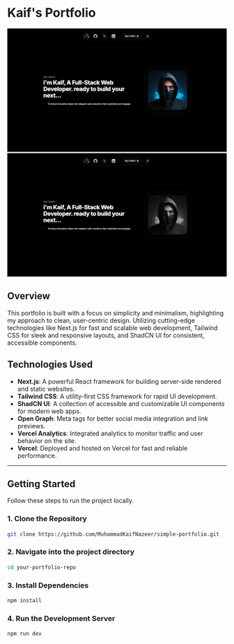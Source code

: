 # Kaif's Portfolio


![Portfolio Preview 1](public/preview-colored.png) ![Portfolio Preview 2](public/preview-grayscale.png)

## Overview

This portfolio is built with a focus on simplicity and minimalism, highlighting my approach to clean, user-centric design. Utilizing cutting-edge technologies like Next.js for fast and scalable web development, Tailwind CSS for sleek and responsive layouts, and ShadCN UI for consistent, accessible components.

## Technologies Used

- **Next.js**: A powerful React framework for building server-side rendered and static websites.
- **Tailwind CSS**: A utility-first CSS framework for rapid UI development.
- **ShadCN UI**: A collection of accessible and customizable UI components for modern web apps.
- **Open Graph**: Meta tags for better social media integration and link previews.
- **Vercel Analytics**: Integrated analytics to monitor traffic and user behavior on the site.
- **Vercel**: Deployed and hosted on Vercel for fast and reliable performance.

---

## Getting Started

Follow these steps to run the project locally.

### 1. Clone the Repository

```bash
git clone https://github.com/MuhammadKaifNazeer/simple-portfolio.git
```

### 2. Navigate into the project directory

```bash
cd your-portfolio-repo
```

### 3. Install Dependencies

```bash
npm install
```

### 4. Run the Development Server

```bash
npm run dev
```
